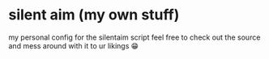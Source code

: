 # silent aim (my own stuff)

my personal config for the silentaim script
feel free to check out the source and mess around with it to ur likings 😁

